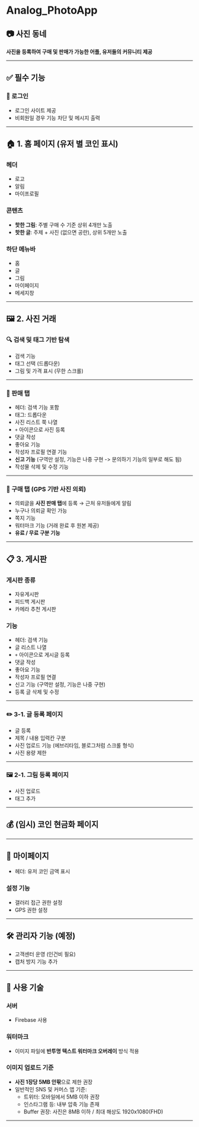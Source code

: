 # Analog_PhotoApp

## 📷 사진 동네
**사진을 등록하여 구매 및 판매가 가능한 어플, 유저들의 커뮤니티 제공**

---

## ✅ 필수 기능

### 🔐 로그인
- 로그인 사이트 제공
- 비회원일 경우 기능 차단 및 메시지 출력

---

## 🏠 1. 홈 페이지 (유저 별 코인 표시)
### 헤더
- 로고
- 알림
- 마이프로필

### 콘텐츠
- **핫한 그림**: 주별 구매 수 기준 상위 4개만 노출
- **핫한 글**: 주제 + 사진 (없으면 공란), 상위 5개만 노출

### 하단 메뉴바
- 홈
- 글
- 그림
- 마이페이지
- 메세지창

---

## 🖼 2. 사진 거래

### 🔍 검색 및 태그 기반 탐색
- 검색 기능
- 태그 선택 (드롭다운)
- 그림 및 가격 표시 (무한 스크롤)

---

### 🛒 판매 탭
- 헤더: 검색 기능 포함
- 태그: 드롭다운
- 사진 리스트 쭉 나열
- `+` 아이콘으로 사진 등록
- 댓글 작성
- 좋아요 기능
- 작성자 프로필 연결 기능
- **신고 기능** (구역만 설정, 기능은 나중 구현 -> 문의하기 기능의 일부로 해도 됨)
- 작성물 삭제 및 수정 기능

---

### 📍 구매 탭 (GPS 기반 사진 의뢰)
- 의뢰글을 **사진 판매 탭**에 등록 → 근처 유저들에게 알림
- 누구나 의뢰글 확인 가능
- 쪽지 기능
- 워터마크 기능 (거래 완료 후 원본 제공)
- **유료 / 무료 구분 기능**

---

## 📋 3. 게시판

### 게시판 종류
- 자유게시판
- 피드백 게시판
- 카메라 추천 게시판

### 기능
- 헤더: 검색 기능
- 글 리스트 나열
- `+` 아이콘으로 게시글 등록
- 댓글 작성
- 좋아요 기능
- 작성자 프로필 연결
- 신고 기능 (구역만 설정, 기능은 나중 구현)
- 등록 글 삭제 및 수정

---

### ✏️ 3-1. 글 등록 페이지
- 글 등록
- 제목 / 내용 입력칸 구분
- 사진 업로드 기능 (에브리타임, 블로그처럼 스크롤 형식)
- 사진 용량 제한

---

### 🖼 2-1. 그림 등록 페이지
- 사진 업로드
- 태그 추가

---

## 💰 (임시) 코인 현금화 페이지

---

## 👤 마이페이지
- 헤더: 유저 코인 금액 표시

### 설정 기능
- 갤러리 접근 권한 설정
- GPS 권한 설정

---

## 🛠 관리자 기능 (예정)
- 고객센터 운영 (인건비 필요)
- 캡처 방지 기능 추가

---

## 🧩 사용 기술

### 서버
- Firebase 사용

### 워터마크
- 이미지 파일에 **반투명 텍스트 워터마크 오버레이** 방식 적용

### 이미지 업로드 기준
- **사진 1장당 5MB 안팎**으로 제한 권장
- 일반적인 SNS 및 커머스 앱 기준:
  - 트위터: 모바일에서 5MB 이하 권장
  - 인스타그램 등: 내부 압축 기능 존재
  - Buffer 권장: 사진은 8MB 이하 / 최대 해상도 1920x1080(FHD)

---


